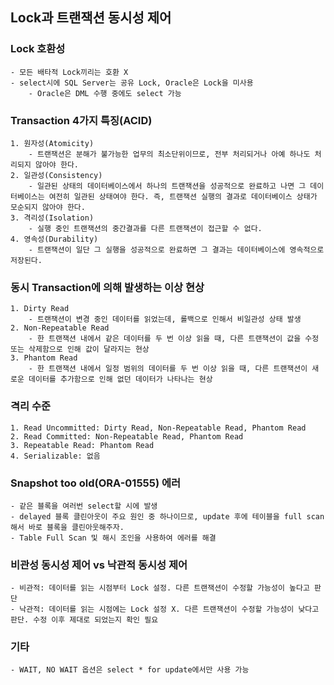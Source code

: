 ## Lock과 트랜잭션 동시성 제어
### Lock 호환성
    - 모든 배타적 Lock끼리는 호환 X
    - select시에 SQL Server는 공유 Lock, Oracle은 Lock을 미사용
        - Oracle은 DML 수행 중에도 select 가능

### Transaction 4가지 특징(ACID)
    1. 원자성(Atomicity)
        - 트랜잭션은 분해가 불가능한 업무의 최소단위이므로, 전부 처리되거나 아예 하나도 처리되지 않아야 한다.
    2. 일관성(Consistency)
        - 일관된 상태의 데이터베이스에서 하나의 트랜잭션을 성공적으로 완료하고 나면 그 데이터베이스는 여전히 일관된 상태여야 한다. 즉, 트랜잭션 실행의 결과로 데이터베이스 상태가 모순되지 않아야 한다.
    3. 격리성(Isolation)
        - 실행 중인 트랜잭션의 중간결과를 다른 트랜잭션이 접근할 수 없다.
    4. 영속성(Durability)
        - 트랜잭션이 일단 그 실행을 성공적으로 완료하면 그 결과는 데이터베이스에 영속적으로 저장된다.

### 동시 Transaction에 의해 발생하는 이상 현상
    1. Dirty Read
        - 트랜잭션이 변경 중인 데이터를 읽었는데, 롤백으로 인해서 비일관성 상태 발생
    2. Non-Repeatable Read
        - 한 트랜잭션 내에서 같은 데이터를 두 번 이상 읽을 때, 다른 트랜잭션이 값을 수정 또는 삭제함으로 인해 값이 달라지는 현상
    3. Phantom Read
        - 한 트랜잭션 내에서 일정 범위의 데이터를 두 번 이상 읽을 때, 다른 트랜잭션이 새로운 데이터를 추가함으로 인해 없던 데이터가 나타나는 현상

### 격리 수준
    1. Read Uncommitted: Dirty Read, Non-Repeatable Read, Phantom Read
    2. Read Committed: Non-Repeatable Read, Phantom Read
    3. Repeatable Read: Phantom Read
    4. Serializable: 없음

### Snapshot too old(ORA-01555) 에러
    - 같은 블록을 여러번 select할 시에 발생
    - delayed 블록 클린아웃이 주요 원인 중 하나이므로, update 후에 테이블을 full scan해서 바로 블록을 클린아웃해주자. 
    - Table Full Scan 및 해시 조인을 사용하여 에러를 해결

### 비관성 동시성 제어 vs 낙관적 동시성 제어
    - 비관적: 데이터를 읽는 시점부터 Lock 설정. 다른 트랜잭션이 수정할 가능성이 높다고 판단
    - 낙관적: 데이터를 읽는 시점에는 Lock 설정 X. 다른 트랜잭션이 수정할 가능성이 낮다고 판단. 수정 이후 제대로 되었는지 확인 필요

### 기타
    - WAIT, NO WAIT 옵션은 select * for update에서만 사용 가능
